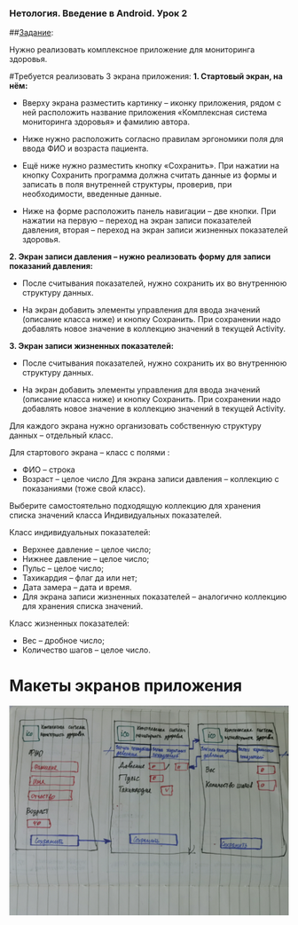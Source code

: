 ### Нетология. Введение в Android. Урок 2

##[Задание](https://github.com/netology-code/and-homeworks/tree/master/1.3.interface%26debug/1.3.1):

Нужно реализовать комплексное приложение для мониторинга здоровья.

#Требуется реализовать 3 экрана приложения:
**1. Стартовый экран, на нём:**

- Вверху экрана разместить картинку – иконку приложения, рядом с ней расположить название приложения «Комплексная система мониторинга здоровья» и фамилию автора.

- Ниже нужно расположить согласно правилам эргономики поля для ввода ФИО и возраста пациента.

- Ещё ниже нужно разместить кнопку «Сохранить». При нажатии на кнопку Сохранить программа должна считать данные из формы и записать в поля внутренней структуры, проверив, при необходимости, введенные данные.

- Ниже на форме расположить панель навигации – две кнопки. При нажатии на первую – переход на экран записи показателей давления, вторая – переход на экран записи жизненных показателей здоровья.

**2. Экран записи давления – нужно реализовать форму для записи показаний давления:**

- После считывания показателей, нужно сохранить их во внутреннюю структуру данных.

- На экран добавить элементы управления для ввода значений (описание класса ниже) и кнопку Сохранить. При сохранении надо добавлять новое значение в коллекцию значений в текущей Activity.

**3. Экран записи жизненных показателей:**

- После считывания показателей, нужно сохранить их во внутреннюю структуру данных.

- На экран добавить элементы управления для ввода значений (описание класса ниже) и кнопку Сохранить. При сохранении надо добавлять новое значение в коллекцию значений в текущей Activity.

Для каждого экрана нужно организовать собственную структуру данных – отдельный класс.

Для стартового экрана – класс с полями :

- ФИО – строка
- Возраст – целое число
Для экрана записи давления – коллекцию с показаниями (тоже свой класс).

Выберите самостоятельно подходящую коллекцию для хранения списка значений класса Индивидуальных показателей.

Класс индивидуальных показателей:

- Верхнее давление – целое число;
- Нижнее давление – целое число;
- Пульс – целое число;
- Тахикардия – флаг да или нет;
- Дата замера – дата и время.
- Для экрана записи жизненных показателей – аналогично коллекцию для хранения списка значений.

Класс жизненных показателей:

- Вес – дробное число;
- Количество шагов – целое число.

# Макеты экранов приложения
![](Maket.jpg)
